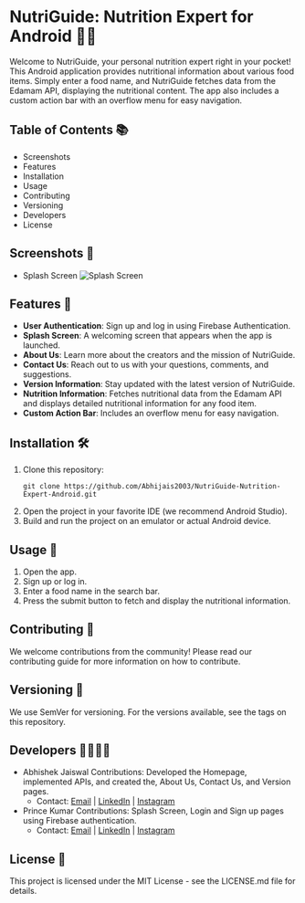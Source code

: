 # NutriGuide: Nutrition Expert for Android 🥦📱
Welcome to NutriGuide, your personal nutrition expert right in your pocket! This Android application provides nutritional information about various food items. Simply enter a food name, and NutriGuide fetches data from the Edamam API, displaying the nutritional content. The app also includes a custom action bar with an overflow menu for easy navigation.

## Table of Contents 📚
- Screenshots
- Features
- Installation
- Usage
- Contributing
- Versioning
- Developers
- License

## Screenshots 📸
- Splash Screen
    ![Splash Screen](NutriGuideScreenShot/splash.png)

## Features 🌟
- **User Authentication**: Sign up and log in using Firebase Authentication.
- **Splash Screen**: A welcoming screen that appears when the app is launched.
- **About Us**: Learn more about the creators and the mission of NutriGuide.
- **Contact Us**: Reach out to us with your questions, comments, and suggestions.
- **Version Information**: Stay updated with the latest version of NutriGuide.
- **Nutrition Information**: Fetches nutritional data from the Edamam API and displays detailed nutritional information for any food item.
- **Custom Action Bar**: Includes an overflow menu for easy navigation.

## Installation 🛠️
1. Clone this repository:
   ```
   git clone https://github.com/Abhijais2003/NutriGuide-Nutrition-Expert-Android.git
   ```
3. Open the project in your favorite IDE (we recommend Android Studio).
4. Build and run the project on an emulator or actual Android device.

## Usage 📱
1. Open the app.
2. Sign up or log in.
3. Enter a food name in the search bar.
4. Press the submit button to fetch and display the nutritional information.

## Contributing 🤝
We welcome contributions from the community! Please read our contributing guide for more information on how to contribute.

## Versioning 🔄
We use SemVer for versioning. For the versions available, see the tags on this repository.

## Developers 👩‍💻👨‍💻
- Abhishek Jaiswal
  Contributions: Developed the Homepage, implemented APIs, and created the, About Us, Contact Us, and Version pages.
  - Contact: [Email](mailto:jjaiswal.aj.1234@gmail.com) | [LinkedIn](https://www.linkedin.com/in/20abhishek) | [Instagram](https://www.instagram.com/_abhishek_jaiswal_official/)
- Prince Kumar
  Contributions: Splash Screen, Login and Sign up pages using Firebase authentication.
  - Contact: [Email](mailto:princekumar121@gmail.com) | [LinkedIn](https://www.linkedin.com/in/prince-kumar-164376227/?utm_source=share&utm_campaign=share_via&utm_content=profile&utm_medium=android_app) | [Instagram](https://www.instagram.com/princekumar.9199/?utm_source=qr&igsh=MTloNjVvcDV2d2Joaw%3D%3D)


## License 📄
This project is licensed under the MIT License - see the LICENSE.md file for details.
